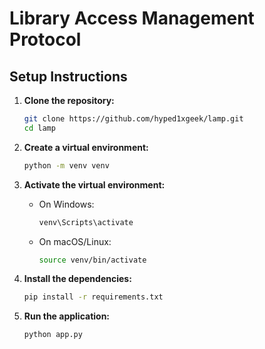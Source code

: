 # Library Access Management Protocol

## Setup Instructions

1. **Clone the repository:**
   ```sh
   git clone https://github.com/hyped1xgeek/lamp.git
   cd lamp
   ```

2. **Create a virtual environment:**
   ```sh
   python -m venv venv
   ```

3. **Activate the virtual environment:**
   - On Windows:
     ```sh
     venv\Scripts\activate
     ```
   - On macOS/Linux:
     ```sh
     source venv/bin/activate
     ```

4. **Install the dependencies:**
   ```sh
   pip install -r requirements.txt
   ```

5. **Run the application:**
   ```sh
   python app.py
   ```
